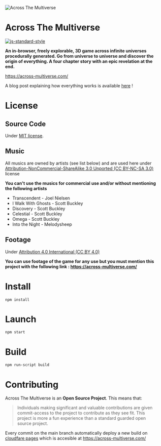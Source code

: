 ![Across The Multiverse](https://across-multiverse.com/preview.jpg)

# Across The Multiverse
[![js-standard-style](https://img.shields.io/badge/code%20style-standard-brightgreen.svg?style=flat)](https://standardjs.com/)

**An in-browser, freely explorable, 3D game across infinite universes procedurally generated.
Go from universe to universe and discover the origin of everything.
A four chapter story with an epic revelation at the end.**

https://across-multiverse.com/


A blog post explaining how everything works is available [here](https://www.jesuisundev.com/en/i-built-the-entire-universe-in-javascript/) !

# License


## Source Code

Under [MIT license](https://opensource.org/licenses/MIT).

## Music

All musics are owned by artists (see list below) and are used here under 
[Attribution-NonCommercial-ShareAlike 3.0 Unported (CC BY-NC-SA 3.0)](https://creativecommons.org/licenses/by-nc-sa/3.0/) license


**You can't use the musics for commercial use and/or without mentioning the following artists**

- Transcendent - Joel Nielsen
- I Walk With Ghosts - Scott Buckley
- Discovery - Scott Buckley
- Celestial - Scott Buckley
- Omega - Scott Buckley
- Into the Night - Melodysheep

## Footage

Under [Attribution 4.0 International (CC BY 4.0)](https://creativecommons.org/licenses/by/4.0/)

**You can use footage of the game for any use but you must mention this project with the following link : https://across-multiverse.com/**

# Install

```
npm install
```

# Launch

```
npm start
```

# Build

```
npm run-script build
```

# Contributing

Across The Multiverse is an **Open Source Project**. This means that:

> Individuals making significant and valuable contributions are given commit-access to the project to contribute as they see fit. This project is more a fun experience than a standard guarded open source project.

Every commit on the main branch automatically deploy a new build on [cloudfare pages](https://pages.cloudflare.com/) which is accesible at https://across-multiverse.com/